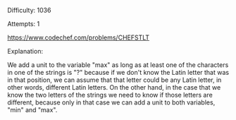 Difficulty: 1036

Attempts: 1

https://www.codechef.com/problems/CHEFSTLT

Explanation:

We add a unit to the variable "max" as long as at least one of the characters in one of
the strings is "?" because if we don't know the Latin letter that was in that position,
we can assume that that letter could be any Latin letter, in other words, different
Latin letters. On the other hand, in the case that we know the two letters of the strings
we need to know if those letters are different, because only in that case we can add a
unit to both variables, "min" and "max".
